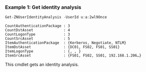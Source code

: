 ### Example 1: Get identity analysis
```powershell
Get-ZNUserIdentityAnalysis -UserId u:a:2wl9Once
```

```output
CountAuthenticationPackage : 3
CountDstAsset              : 4
CountLogonType             : 3
CountSrcAsset              : 5
ItemAuthenticationPackage  : {Kerberos, Negotiate, NTLM}
ItemDstAsset               : {DC01, FS02, FS01, SS01}
ItemLogonType              : {, , }
ItemSrcAsset               : {FS01, FS02, SS01, 192.168.1.206…}
```

This cmdlet gets an identity analysis.
